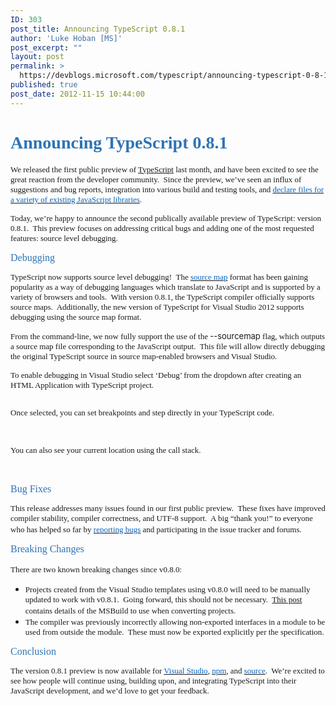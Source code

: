```yaml
---
ID: 303
post_title: Announcing TypeScript 0.8.1
author: 'Luke Hoban [MS]'
post_excerpt: ""
layout: post
permalink: >
  https://devblogs.microsoft.com/typescript/announcing-typescript-0-8-1/
published: true
post_date: 2012-11-15 10:44:00
---
```

# <span style="color: #2e74b5"><span style="font-family: Calibri Light">Announcing TypeScript 0.8.1</span></span>

<span style="font-family: Calibri;font-size: small">We released the first public preview of <a href="http://typescriptlang.org" target="_blank">TypeScript</a> last month, and have been excited to see the great reaction from the developer community.  Since the preview, we’ve seen an influx of suggestions and bug reports, integration into various build and testing tools, and </span>[<span style="color: #0563c1;font-family: Calibri;font-size: small">declare files for a variety of existing JavaScript libraries</span>][1]<span style="font-size: small"><span style="font-family: Calibri">.  </span></span>

<span style="font-size: small"><span style="font-family: Calibri">Today, we’re happy to announce the second publically available preview of TypeScript: version 0.8.1.  This preview focuses on addressing critical bugs and adding one of the most requested features: source level debugging.</span></span>

<span style="font-size: medium"><span style="color: #2e74b5"><span style="font-family: Calibri Light">Debugging</span></span></span>

<span style="font-family: Calibri;font-size: small">TypeScript now supports source level debugging!  The </span>[<span style="color: #0563c1;font-family: Calibri;font-size: small">source map</span>][2]<span style="font-size: small"><span style="font-family: Calibri"> format has been gaining popularity as a way of debugging languages which translate to JavaScript and is supported by a variety of browsers and tools.  With version 0.8.1, the TypeScript compiler officially supports source maps.  Additionally, the new version of TypeScript for Visual Studio 2012 supports debugging using the source map format.</span></span>

<span style="font-size: small"><span style="font-family: Calibri">From the command-line, we now fully support the use of the </span>--sourcemap<span style="font-family: Calibri"> flag, which outputs a source map file corresponding to the JavaScript output.  This file will allow directly debugging the original TypeScript source in source map-enabled browsers and Visual Studio.</span></span>

<span style="font-size: small"><span style="font-family: Calibri">To enable debugging in Visual Studio select ‘Debug’ from the dropdown after creating an HTML Application with TypeScript project.</span></span>

<span style="font-size: small"><span style="font-family: Calibri"><a href="https://devblogs.microsoft.com/00/00/01/56/67/0083.debugconfig.png"><img src="https://devblogs.microsoft.com/00/00/01/56/67/0083.debugconfig.png" alt="" border="0" /></a></span></span>

<span style="font-size: small"><span style="font-family: Calibri">Once selected, you can set breakpoints and step directly in your TypeScript code.</span></span>

<span style="font-size: small"><span style="font-family: Calibri"><a href="https://devblogs.microsoft.com/00/00/01/56/67/4130.debuggreeter.png"><img src="https://devblogs.microsoft.com/00/00/01/56/67/4130.debuggreeter.png" alt="" border="0" /></a>  </span></span>

<span style="font-size: small"><span style="font-family: Calibri">You can also see your current location using the call stack.  </span></span>

 [<img src="https://devblogs.microsoft.com/00/00/01/56/67/2022.debugcallstack.png" alt="" border="0" />][3]

<span style="font-size: medium"><span style="color: #2e74b5"><span style="font-family: Calibri Light">Bug Fixes</span></span></span>

<span style="font-family: Calibri;font-size: small">This release addresses many issues found in our first public preview.  These fixes have improved compiler stability, compiler correctness, and UTF-8 support.  A big “thank you!” to everyone who has helped so far by </span>[<span style="color: #0563c1;font-family: Calibri;font-size: small">reporting bugs</span>][4]<span style="font-size: small"><span style="font-family: Calibri"> and participating in the issue tracker and forums.</span></span>  

<span style="font-size: medium"><span style="color: #2e74b5"><span style="font-family: Calibri Light">Breaking Changes</span></span></span>

<span style="font-size: small"><span style="font-family: Calibri">There are two known breaking changes since v0.8.0:</span></span> 

*   <span style="font-size: small"><span style="font-family: Calibri">Projects created from the Visual Studio templates using v0.8.0 will need to be manually updated to work with v0.8.1.  Going forward, this should not be necessary.  <a href="http://typescript.codeplex.com/discussions/403394">This post </a>contains details of the MSBuild to use when converting projects.</span></span> 
*   <span style="font-size: small"><span style="font-family: Calibri">The compiler was previously incorrectly allowing non-exported interfaces in a module to be used from outside the module.  These must now be exported explicitly per the specification. </span></span>

<span style="font-size: medium"><span style="color: #2e74b5"><span style="font-family: Calibri Light">Conclusion</span></span></span>

<span style="font-family: Calibri;font-size: small">The version 0.8.1 preview is now available for </span>[<span style="color: #0563c1;font-family: Calibri;font-size: small">Visual Studio</span>][5]<span style="font-family: Calibri;font-size: small">, </span>[<span style="color: #0563c1;font-family: Calibri;font-size: small">npm</span>][6]<span style="font-family: Calibri;font-size: small">, and </span>[<span style="color: #0563c1;font-family: Calibri;font-size: small">source</span>][7]<span style="font-size: small"><span style="font-family: Calibri">.  We’re excited to see how people will continue using, building upon, and integrating TypeScript into their JavaScript development, and we’d love to get your feedback.</span></span>

 

 [1]: https://github.com/borisyankov/DefinitelyTyped
 [2]: https://docs.google.com/document/d/1U1RGAehQwRypUTovF1KRlpiOFze0b-_2gc6fAH0KY0k/edit?pli=1
 [3]: https://devblogs.microsoft.com/00/00/01/56/67/2022.debugcallstack.png
 [4]: http://typescript.codeplex.com/WorkItem/Create
 [5]: http://go.microsoft.com/fwlink/?LinkID=266563
 [6]: https://npmjs.org/package/typescript
 [7]: http://typescript.codeplex.com/SourceControl/BrowseLatest